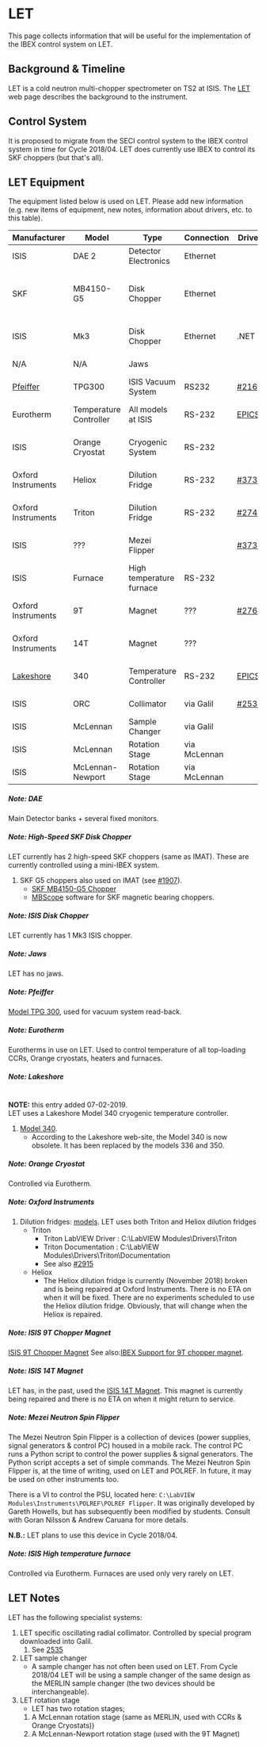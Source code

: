 # LET

This page collects information that will be useful for the implementation of the IBEX control system on LET.

## Background & Timeline ##
LET is a cold neutron multi-chopper spectrometer on TS2 at ISIS. The [LET](http://www.isis.stfc.ac.uk/instruments/let/let6414.html) web page describes the background to the instrument.

## Control System ##
It is proposed to migrate from the SECI control system to the IBEX control system in time for Cycle 2018/04.
LET does currently use IBEX to control its SKF choppers (but that's all).

## LET Equipment ##
The equipment listed below is used on LET. Please add new information (e.g. new items of equipment, new notes, information about drivers, etc. to this table).

Manufacturer | Model | Type | Connection | Driver | Notes |
------------ | ------------- | ------------- | ------------- | ------------- | -------------------------------------------
ISIS | DAE 2 | Detector Electronics | Ethernet | | [see DAE note](#note-dae)
SKF | MB4150-G5 | Disk Chopper | Ethernet |  | [see High-Speed SKF Disk Chopper note](#note-high-speed-skf-disk-chopper) |
ISIS | Mk3 | Disk Chopper | Ethernet | .NET | [see ISIS Chopper note](#note-isis-disk-chopper) |
N/A | N/A | Jaws |  |  | [see Jaws note](#note-jaws)
[Pfeiffer](http://www.pfeiffer-vacuum.com/products/measurement/container.action) | TPG300 | ISIS Vacuum System | RS232 | [#216](https://github.com/ISISComputingGroup/IBEX/issues/216) |[see Pfeiffer note](#note-pfeiffer)
Eurotherm | Temperature Controller | All models at ISIS | RS-232 | [EPICS](http://www.aps.anl.gov/epics/modules/manufacturer.php#Eurotherm) | [see Eurotherm  note](#note-eurotherm)
ISIS | Orange Cryostat | Cryogenic System | RS-232 | | [see Orange Cryostat note](#note-orange-cryostat)
Oxford Instruments | Heliox | Dilution Fridge | RS-232 | [#3739](https://github.com/ISISComputingGroup/IBEX/issues/3739) | [see Oxford Instruments note](#note-oxford-instruments)
Oxford Instruments | Triton | Dilution Fridge | RS-232 | [#2744](https://github.com/ISISComputingGroup/IBEX/issues/2744) | [see Oxford Instruments note](#note-oxford-instruments)
ISIS | ??? | Mezei Flipper | | [#3738](https://github.com/ISISComputingGroup/IBEX/issues/3738) | [see Mezei Flipper Notes](#note-mezei-neutron-spin-flipper)
ISIS | Furnace | High temperature furnace | RS-232 | | [see Furnace note](#note-isis-high-temperature-furnace)
Oxford Instruments | 9T | Magnet | ??? | [#2765](https://github.com/ISISComputingGroup/IBEX/issues/2765) | [see 9T Magnet note](#note-isis-9t-chopper-magnet)
Oxford Instruments | 14T | Magnet | ??? | | [see 14T Magnet note](#note-isis-14t-magnet)
[Lakeshore](http://www.lakeshore.com/Pages/Home.aspx) | 340 | Temperature Controller | RS-232 | [EPICS](http://www.aps.anl.gov/epics/modules/manufacturer.php#Lakeshore) | [see Lakeshore note](#note-lakeshore)
ISIS | ORC | Collimator | via Galil | [#2535](https://github.com/ISISComputingGroup/IBEX/issues/2535) | [see LET Notes](#let-notes)
ISIS | McLennan | Sample Changer | via Galil | | [see LET Notes](#let-notes)
ISIS | McLennan | Rotation Stage | via McLennan | | [see LET Notes](#let-notes)
ISIS | McLennan-Newport | Rotation Stage | via McLennan | | [see LET Notes](#let-notes)

##### Note: DAE #####
Main Detector banks + several fixed monitors.

##### Note: High-Speed SKF Disk Chopper #####
LET currently has 2 high-speed SKF choppers (same as IMAT).  These are currently controlled using a mini-IBEX system.
1. SKF G5 choppers also used on IMAT (see [#1907](https://github.com/ISISComputingGroup/IBEX/issues/1907)).
   * [SKF MB4150-G5 Chopper](http://www.skf.com/uk/products/magnetic-systems/magnetic-systems-applications/neutron-chopper-instrumentation/index.html)
   * [MBScope](http://www.skf.com/uk/products/magnetic-systems/software-downloads/MBScope-Beamline-software.html) software for SKF magnetic bearing choppers.

##### Note: ISIS Disk Chopper #####
LET currently has 1 Mk3 ISIS chopper.

##### Note: Jaws #####
LET has no jaws.

##### Note: Pfeiffer #####
[Model TPG 300](https://www.pfeiffer-vacuum.com/en/products/measurement/modulline/controllers/?detailPdoId=3407), used for vacuum system read-back.

##### Note: Eurotherm #####
Eurotherms in use on LET.  Used to control temperature of all top-loading CCRs, Orange cryostats, heaters and furnaces.

##### Note: Lakeshore #####
<br> **NOTE:** this entry added 07-02-2019. <br>
LET uses a Lakeshore Model 340 cryogenic temperature controller.
1. [Model 340](https://www.lakeshore.com/products/Cryogenic-Temperature-Controllers/Model-340/Pages/Overview.aspx).
   * According to the Lakeshore web-site, the Model 340 is now obsolete.  It has been replaced by the models 336 and 350.

##### Note: Orange Cryostat #####
Controlled via Eurotherm.

##### Note: Oxford Instruments #####
1. Dilution fridges: [models](https://www.isis.stfc.ac.uk/Pages/Dilution-Refrigerators.aspx).  LET uses both Triton and Heliox dilution fridges
   * Triton
      * Triton LabVIEW Driver : C:\LabVIEW Modules\Drivers\Triton
      * Triton Documentation : C:\LabVIEW Modules\Drivers\Triton\Documentation
      * See also [#2915](https://github.com/ISISComputingGroup/IBEX/issues/2915)
   * Heliox
      * The Heliox dilution fridge is currently (November 2018) broken and is being repaired at Oxford Instruments.  There is no ETA on when it will be fixed.  There are no experiments scheduled to use the Heliox dilution fridge.  Obviously, that will change when the Heliox is repaired.

##### Note: ISIS 9T Chopper Magnet #####
[ISIS 9T Chopper Magnet](https://www.isis.stfc.ac.uk/Pages/9T-chopper-magnet.aspx) 
See also:[IBEX Support for 9T chopper magnet](/specific_iocs/Cryogenics).

##### Note: ISIS 14T Magnet #####
LET has, in the past, used the [ISIS 14T Magnet](https://www.isis.stfc.ac.uk/Pages/14T-Diffraction-Magnet.aspx).  This magnet is currently being repaired and there is no ETA on when it might return to service.

##### Note: Mezei Neutron Spin Flipper #####
The Mezei Neutron Spin Flipper is a collection of devices (power supplies, signal generators & control PC) housed in a mobile rack. The control PC runs a Python script to control the power supplies & signal generators. The Python script accepts a set of simple commands.  The Mezei Neutron Spin Flipper is, at the time of writing, used on LET and POLREF.  In future, it may be used on other instruments too.

There is a VI to control the PSU, located here: `C:\LabVIEW Modules\Instruments\POLREF\POLREF Flipper`.  It was originally developed by Gareth Howells, but has subsequently been modified by students.  Consult with Goran Nilsson & Andrew Caruana for more details.

**N.B.:** LET plans to use this device in Cycle 2018/04.

##### Note: ISIS High temperature furnace #####
Controlled via Eurotherm.  Furnaces are used only very rarely on LET.

## LET Notes ##
LET has the following specialist systems:
1. LET specific oscillating radial collimator.  Controlled by special program downloaded into Galil.
   1. See [2535](https://github.com/ISISComputingGroup/IBEX/issues/2535)
1. LET sample changer
   * A sample changer has not often been used on LET.  From Cycle 2018/04 LET will be using a sample changer of the same design as the MERLIN sample changer (the two devices should be interchangeable).
1. LET rotation stage
   * LET has two rotation stages;
   1. A McLennan rotation stage (same as MERLIN, used with CCRs & Orange Cryostats))
   1. A McLennan-Newport rotation stage (used with the 9T Magnet)
